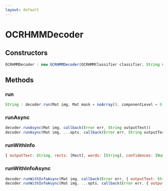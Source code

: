 ```yaml
---
layout: default
---
```


# OCRHMMDecoder

<a name="constructors"></a>

## Constructors
``` javascript
OCRHMMDecoder : new OCRHMMDecoder(OCRHMMClassifier classifier, String vocabulary, Mat transitionPropabilitiesTable, Mat emissionPropabilitiesTable, Int mode = OCR_DECODER_VITERBI)
```

## Methods

<a name="run"></a>

### run
``` javascript
String : decoder.run(Mat img, Mat mask = noArray(), componentLevel = 0)
```

<a name="runAsync"></a>

### runAsync
``` javascript
decoder.runAsync(Mat img, callback(Error err, String outputText))
decoder.runAsync(Mat img, ...opts, callback(Error err, String outputText))
```

<a name="runWithInfo"></a>

### runWithInfo
``` javascript
{ outputText: String, rects: [Rect], words: [String], confidences: [Number] } : decoder.runWithInfo(Mat img, Mat mask = noArray(), componentLevel = 0)
```

<a name="runWithInfoAsync"></a>

### runWithInfoAsync
``` javascript
decoder.runWithInfoAsync(Mat img, callback(Error err, { outputText: String, rects: [Rect], words: [String], confidences: [Number] } result))
decoder.runWithInfoAsync(Mat img, ...opts, callback(Error err, { outputText: String, rects: [Rect], words: [String], confidences: [Number] } result))
```
